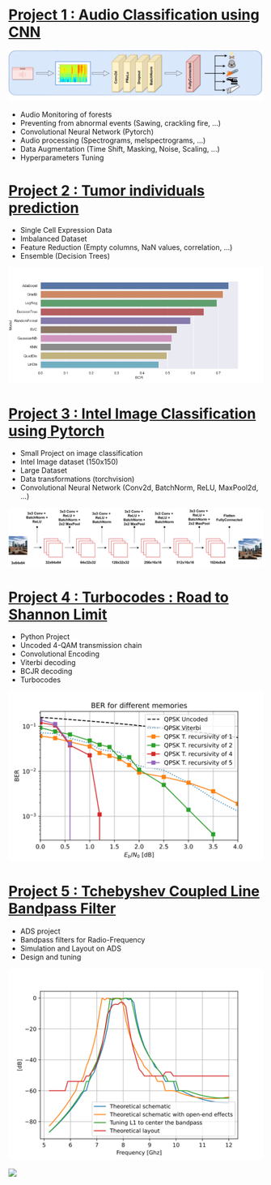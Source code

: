 # [Project 1 : Audio Classification using CNN](https://github.com/martinflor/CNN-ESC50Dataset)
![](images/schema1__1_-removebg-preview.png)
- Audio Monitoring of forests
- Preventing from abnormal events (Sawing, crackling fire, ...)
- Convolutional Neural Network (Pytorch)
- Audio processing (Spectrograms, melspectrograms, ...)
- Data Augmentation (Time Shift, Masking, Noise, Scaling, ...)
- Hyperparameters Tuning




# [Project 2 : Tumor individuals prediction](https://github.com/martinflor/Single-cell-expression)
- Single Cell Expression Data
- Imbalanced Dataset
- Feature Reduction (Empty columns, NaN values, correlation, ...)
- Ensemble (Decision Trees)

![](images/BCR-classifiers.png)


# [Project 3 : Intel Image Classification using Pytorch](https://github.com/martinflor/IntelClassification)
- Small Project on image classification
- Intel Image dataset (150x150)
- Large Dataset
- Data transformations (torchvision)
- Convolutional Neural Network (Conv2d, BatchNorm, ReLU, MaxPool2d, ...)

![](images/intel.svg)

# [Project 4 : Turbocodes : Road to Shannon Limit]()
- Python Project
- Uncoded 4-QAM transmission chain
- Convolutional Encoding
- Viterbi decoding
- BCJR decoding
- Turbocodes

![](images/memory.svg)

# [Project 5 : Tchebyshev Coupled Line Bandpass Filter]()
- ADS project
- Bandpass filters for Radio-Frequency
- Simulation and Layout on ADS
- Design and tuning

![](images/open_end_bis.svg)

![](images/increasingStraightLine.gif)
